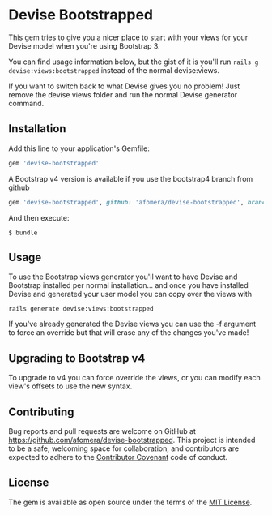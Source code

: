 # Devise Bootstrapped

This gem tries to give you a nicer place to start with your views for your Devise model when you're using Bootstrap 3.

You can find usage information below, but the gist of it is you'll run `rails g devise:views:bootstrapped` instead of the normal devise:views.

If you want to switch back to what Devise gives you no problem! Just remove the devise views folder and run the normal Devise generator command.

## Installation

Add this line to your application's Gemfile:

```ruby
gem 'devise-bootstrapped'
```

A Bootstrap v4 version is available if you use the bootstrap4 branch from github

```ruby
gem 'devise-bootstrapped', github: 'afomera/devise-bootstrapped', branch: 'bootstrap4'
```

And then execute:

    $ bundle


## Usage

To use the Bootstrap views generator you'll want to have Devise and Bootstrap installed per normal installation... and once you have installed Devise and generated your user model you can copy over the views with

`rails generate devise:views:bootstrapped`

If you've already generated the Devise views you can use the -f argument to force an override but that will erase any of the changes you've made!

## Upgrading to Bootstrap v4

To upgrade to v4 you can force override the views, or you can modify each view's offsets to use the new syntax.

## Contributing

Bug reports and pull requests are welcome on GitHub at https://github.com/afomera/devise-bootstrapped. This project is intended to be a safe, welcoming space for collaboration, and contributors are expected to adhere to the [Contributor Covenant](http://contributor-covenant.org) code of conduct.


## License

The gem is available as open source under the terms of the [MIT License](http://opensource.org/licenses/MIT).
